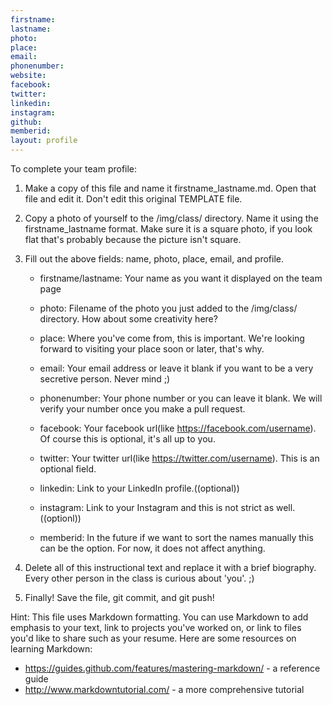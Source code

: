 ```yaml
---
firstname: 
lastname: 
photo: 
place: 
email: 
phonenumber: 
website: 
facebook: 
twitter: 
linkedin: 
instagram: 
github: 
memberid:
layout: profile
---
```


To complete your team profile:

1. 	Make a copy of this file and name it firstname_lastname.md. 
	Open that file and edit it. Don't edit this original TEMPLATE file.

2. 	Copy a photo of yourself to the /img/class/ directory. Name 
	it using the firstname_lastname format. Make sure it is a
	square photo, if you look flat that's probably because the picture
	isn't square.
	
3. 	Fill out the above fields: name, photo, place, email, and profile.
	
	- firstname/lastname: Your name as you want it displayed on the 
	team page 
	
	- photo: Filename of the photo you just added to the /img/class/ 
	directory. How about some creativity here?		  
	
	- place: Where you've come from, this is important. We're looking 
	forward to visiting your place soon or later, that's why.
    
	- email: Your email address or leave it blank if you want to be a very 
	secretive person. Never mind ;)
    
	- phonenumber: Your phone number or you can leave it blank. We will 
	verify your number once you make a pull request.
    
	- facebook: Your facebook url(like https://facebook.com/username). 
	Of course this is optional, it's all up to you.
    
	- twitter: Your twitter url(like https://twitter.com/username). This is an
   	optional field.
    
	- linkedin: Link to your LinkedIn profile.((optional))  
    
	- instagram: Link to your Instagram and this is not strict as well.((optionl))
    
	- memberid: In the future if we want to sort the names manually this 
	can be the option. For now, it does not affect anything.	  

4. 	Delete all of this instructional text and replace it with a brief biography. 
	Every other person in the class is curious about 'you'. ;)

5. 	Finally! Save the file, git commit, and git push!

Hint: This file uses Markdown formatting. You can use Markdown to add emphasis
to your text, link to projects you've worked on, or link to files you'd like to
share such as your resume. Here are some resources on learning Markdown:
  - https://guides.github.com/features/mastering-markdown/ - a reference
    guide
  - http://www.markdowntutorial.com/ - a more comprehensive tutorial
